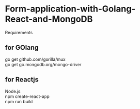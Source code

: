 # Form-application-with-Golang-React-and-MongoDB

Requirements  

for GOlang  
---------------------  
go get github.com/gorilla/mux  
go get go.mongodb.org/mongo-driver  


for Reactjs  
----------------------  
Node.js  
npm create-react-app <yourAppName>  
npm run build  


